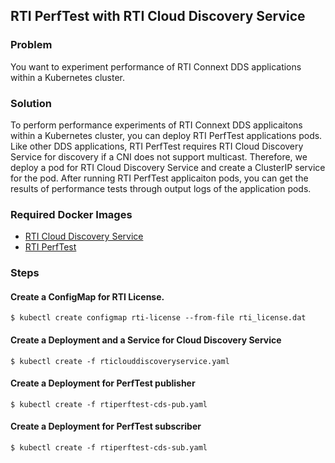 ##  RTI PerfTest with RTI Cloud Discovery Service

### Problem

You want to experiment performance of RTI Connext DDS applications within a Kubernetes cluster. 

### Solution

To perform performance experiments of RTI Connext DDS applicaitons within a Kubernetes cluster, you can deploy RTI PerfTest applications pods. Like other DDS applications, RTI PerfTest requires RTI Cloud Discovery Service for discovery if a CNI does not support multicast. Therefore, we deploy a pod for RTI Cloud Discovery Service and create a ClusterIP service for the pod. After running RTI PerfTest applicaiton pods, you can get the results of performance tests through output logs of the application pods. 

### Required Docker Images
- [RTI Cloud Discovery Service](../dockerfiles/rti_clouddiscoveryservice)
- [RTI PerfTest](../dockerfiles/rti_perftest)

### Steps

#### Create a ConfigMap for RTI License.
`$ kubectl create configmap rti-license --from-file rti_license.dat`

#### Create a Deployment and a Service for Cloud Discovery Service
`$ kubectl create -f rticlouddiscoveryservice.yaml`

#### Create a Deployment for PerfTest publisher
`$ kubectl create -f rtiperftest-cds-pub.yaml`

#### Create a Deployment for PerfTest subscriber
`$ kubectl create -f rtiperftest-cds-sub.yaml`

